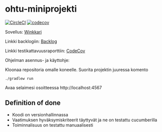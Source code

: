 ohtu-miniprojekti 
=================
[![CircleCI](https://circleci.com/gh/Kailari/ohtu-miniprojekti.svg?style=svg)](https://circleci.com/gh/Kailari/ohtu-miniprojekti)
[![codecov](https://codecov.io/gh/Kailari/ohtu-miniprojekti/branch/master/graph/badge.svg)](https://codecov.io/gh/Kailari/ohtu-miniprojekti)

Sovellus: [Winkkari](https://winkkari.herokuapp.com/)

Linkki backlogiin: [Backlog](https://docs.google.com/spreadsheets/d/1A7bFuC94nnD2Oi_YOjuGRTWVc1qqFF7l5TMxu0DABs0/edit?usp=sharing)

Linkki testikattavuusraporttiin: [CodeCov](https://codecov.io/gh/Kailari/ohtu-miniprojekti)

Ohjelman asennus- ja käyttohje:

Kloonaa repositoria omalle koneelle. Suorita projektin juuressa komento

```./gradlew run```

Avaa selaimesi osoitteessa http://localhost:4567

Definition of done
------

- Koodi on versionhallinnassa
- Vaatimuksen hyväksymiskriteerit täyttyvät ja ne on testattu cucumberilla 
- Toiminnalisuus on testattu manuaalisesti
